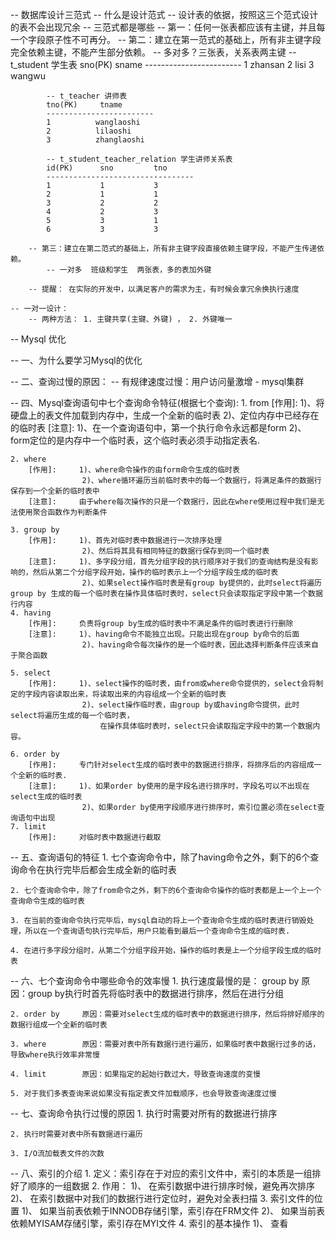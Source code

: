 -- 数据库设计三范式
    -- 什么是设计范式
        -- 设计表的依据，按照这三个范式设计的表不会出现冗余
    -- 三范式都是哪些
        -- 第一：任何一张表都应该有主键，并且每一个字段原子性不可再分。
        -- 第二：建立在第一范式的基础上，所有非主键字段完全依赖主键，不能产生部分依赖。
            -- 多对多？三张表，关系表两主键
            -- t_student 学生表
            sno(PK)    sname
            ------------------------
            1          zhansan
            2          lisi
            3          wangwu

            -- t_teacher 讲师表
            tno(PK)     tname
            ------------------------
            1          wanglaoshi
            2          lilaoshi
            3          zhanglaoshi

            -- t_student_teacher_relation 学生讲师关系表
            id(PK)      sno         tno
            ---------------------------------
            1           1           3
            2           1           1
            3           2           2
            4           2           3
            5           3           1
            6           3           3

        -- 第三：建立在第二范式的基础上，所有非主键字段直接依赖主键字段，不能产生传递依赖。
            -- 一对多  班级和学生  两张表，多的表加外键

        -- 提醒： 在实际的开发中，以满足客户的需求为主，有时候会拿冗余换执行速度

    -- 一对一设计：
        -- 两种方法： 1. 主键共享(主键、外键) ， 2. 外键唯一


-- Mysql 优化

-- 一、为什么要学习Mysql的优化


-- 二、查询过慢的原因：
    -- 有规律速度过慢：用户访问量激增  -  mysql集群



-- 四、Mysql查询语句中七个查询命令特征(根据七个查询):
    1. from
        [作用]:     1)、将硬盘上的表文件加载到内存中，生成一个全新的临时表
                    2)、定位内存中已经存在的临时表
        [注意]:     1)、在一个查询语句中，第一个执行命令永远都是form
                    2)、form定位的是内存中一个临时表，这个临时表必须手动指定表名.

    2. where
        [作用]:     1)、where命令操作的由form命令生成的临时表
                    2)、where循环遍历当前临时表中的每一个数据行，将满足条件的数据行保存到一个全新的临时表中
        [注意]:     由于where每次操作的只是一个数据行，因此在where使用过程中我们是无法使用聚合函数作为判断条件

    3. group by
        [作用]:     1)、首先对临时表中数据进行一次排序处理
                    2)、然后将其具有相同特征的数据行保存到同一个临时表
        [注意]:     1)、多字段分组，首先分组字段的执行顺序对于我们的查询结构是没有影响的，然后从第二个分组字段开始，操作的临时表示上一个分组字段生成的临时表
                    2)、如果select操作临时表是有group by提供的，此时select将遍历group by 生成的每一个临时表在操作具体临时表时，select只会读取指定字段中第一个数据行内容
    4. having
        [作用]:     负责将group by生成的临时表中不满足条件的临时表进行行删除
        [注意]:     1)、having命令不能独立出现。只能出现在group by命令的后面
                    2)、having命令每次操作的是一个临时表，因此选择判断条件应该来自于聚合函数
    
    5. select
        [作用]:     1)、select操作的临时表，由from或where命令提供的，select会将制定的字段内容读取出来，将读取出来的内容组成一个全新的临时表
                    2)、select操作临时表，由group by或having命令提供，此时select将遍历生成的每一个临时表，
                        在操作具体临时表时，select只会读取指定字段中的第一个数据内容。

    6. order by
        [作用]:     专门针对select生成的临时表中的数据进行排序，将排序后的内容组成一个全新的临时表.
        [注意]:     1)、如果order by使用的是字段名进行排序时，字段名可以不出现在select生成的临时表
                    2)、如果order by使用字段顺序进行排序时，索引位置必须在select查询语句中出现
    7. limit
        [作用]:     对临时表中数据进行截取

-- 五、查询语句的特征
    1. 七个查询命令中，除了having命令之外，剩下的6个查询命令在执行完毕后都会生成全新的临时表
    
    2. 七个查询命令中，除了from命令之外，剩下的6个查询命令操作的临时表都是上一个上一个查询命令生成的临时表

    3. 在当前的查询命令执行完毕后，mysql自动的将上一个查询命令生成的临时表进行销毁处理，所以在一个查询语句执行完毕后，用户只能看到最后一个查询命令生成的临时表.

    4. 在进行多字段分组时，从第二个分组字段开始，操作的临时表是上一个分组字段生成的临时表

-- 六、七个查询命令中哪些命令的效率慢
    1. 执行速度最慢的是：
       group by     原因：group by执行时首先将临时表中的数据进行排序，然后在进行分组
    
    2. order by     原因：需要对select生成的临时表中的数据进行排序，然后将排好顺序的数据行组成一个全新的临时表

    3. where        原因：需要对表中所有数据行进行遍历，如果临时表中数据行过多的话，导致where执行效率非常慢

    4. limit        原因：如果指定的起始行数过大，导致查询速度的变慢

    5. 对于我们多表查询来说如果没有指定表文件加载顺序，也会导致查询速度过慢

-- 七、查询命令执行过慢的原因
    1. 执行时需要对所有的数据进行排序
    
    2. 执行时需要对表中所有数据进行遍历
    
    3. I/O流加载表文件的次数

-- 八、索引的介绍
    1. 定义：索引存在于对应的索引文件中，索引的本质是一组排好了顺序的一组数据
    2. 作用：
        1)、 在索引数据中进行排序时候，避免再次排序
        2)、 在索引数据中对我们的数据行进行定位时，避免对全表扫描
    3. 索引文件的位置
        1)、 如果当前表依赖于INNODB存储引擎，索引存在FRM文件
        2)、 如果当前表依赖MYISAM存储引擎，索引存在MYI文件
    4. 索引的基本操作
        1)、 查看 
